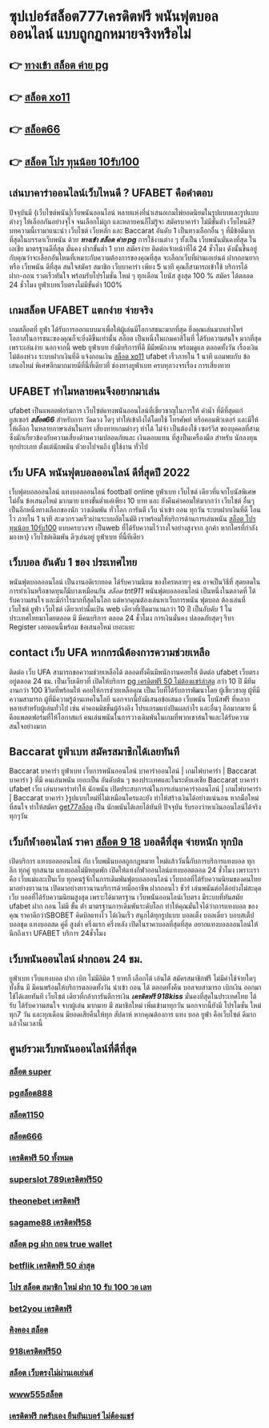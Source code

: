 # ซุปเปอร์สล็อต777เครดิตฟรี  พนันฟุตบอลออนไลน์ แบบถูกฏกหมายจริงหรือไม่ 

## 👉 [ทางเข้า สล็อต ค่าย pg](https://bio.link/tisawago)
## 👉 [สล็อต xo11](https://mabet.net/20-free-100/)
## 👉 [สล็อต66](https://mabet.net/)
## 👉 [สล็อต โปร ทุนน้อย 10รับ100](https://mabet.net/register/)

## เล่นบาคาร่าออนไลน์เว็บไหนดี ? UFABET คือคำตอบ

ปัจจุบันมี {เว็บไซต์พนัน|เว็บพนันออนไลน์ หลายแห่งที่นำเสนอเกมไพ่ยอดนิยมในรูปแบบและรูปแบบต่างๆ ให้เลือกกันอย่างจุใจ จนเลือกไม่ถูก และหลายคนก็ไม่รู้จะ  สมัครบาคาร่า ไม่มีขั้นต่ํา  เว็บไหนดี? บทความนี้เรามาแนะนำ เว็บไซต์ เว็บหลัก และ Baccarat อันดับ 1 เป็นทางเลือกอื่น ๆ ที่มีข้อดีมากที่สุดในบรรดาเว็บพนัน ด้วย ***ทางเข้า สล็อต ค่าย pg***  การใช้งานต่าง ๆ  ทั้งเป็น  เว็บพนันมั่นคงที่สุด  ในเอเชีย มาตรฐานดีที่สุด มั่นคง ฝากขั้นต่ำ 1 บาท   สมัครง่าย ติดต่อเจ้าหน้าที่ได้ 24 ชั่วโมง  ดังนั้นขึ้นอยู่กับคุณว่าจะเลือกอันไหนที่เหมาะกับความต้องการของคุณที่สุด จะเลือกเว็บที่ผ่านเอเย่นต์ ฝากถอนยาก หรือ เว็บพนัน ดีที่สุด สนใจสมัคร สมาชิก เว็บบาคาร่า  เพียง 5 นาที คุณก็สามารถเข้าใช้ บริการได้ ฝาก-ถอน รวดเร็วทันใจ พร้อมรับโปรโมชั่น ใหม่ ๆ ทุกเดือน โบนัส สูงสุด 100 % สมัคร ได้ตลอด 24 ชั่วโมง   ยูฟ่าเบทเว็บตรงไม่มีขั้นต่ำ 100% 

##  เกมสล็อต UFABET แตกง่าย จ่ายจริง

 เกมสล็อตที่  ยูฟ่า  ได้รับการออกแบบมาเพื่อให้ผู้เล่นมีโอกาสชนะมากที่สุด ยิ่งคุณเล่นมากเท่าไหร่ โอกาสในการชนะของคุณก็จะยิ่งดีขึ้นเท่านั้น สล็อต เป็นหนึ่งในเกมคาสิโนที่  ได้รับความสนใจ มากที่สุดเพราะเล่นง่าย  นอกจากนี้ web ยูฟ่าเบท  ยังมีบริการที่ดี มีมีพนักงาน พร้อมดูแล ตลอดทั้งวัน   เรื่องเงินไม่ต้องห่วง ระบบฝากเงินที่ดี    แจ้งถอนเงิน [สล็อต xo11](https://mabet.net/) ufabet  เร็วภายใน 1 นาที แถมพบกับ ข้อเสนอใหม่ พิเศษอีกมากมายมีที่นี้ที่เดียวที่ ช่องทางยูฟ่าเบท   ครบทุกวงจรเรื่อง การเสี่ยงทาย


## UFABET ทำไมหลายคนจึงอยากมาเล่น
ufabet  เป็นแพลตฟอร์มการ เว็บไซต์แทงพนันออนไลน์ที่เชี่ยวชาญในการให้ ค่าน้ำ ที่ดีที่สุดแก่ ยูสเซอร์ ***สล็อต66*** สำหรับการ วัดดวง ใดๆ   ทำให้เข้าถึงได้โดยใช้ โทรศัพท์ หรือคอมพิวเตอร์ และมีให้  ให้เลือก ในหลายภาษาเล่นในการ  เสี่ยงทายเกมต่างๆ  ทำได้ ไม่จำ เป็นต้องใช้ เซอร์วิส ของบุคคลที่สาม ซึ่งมักเกี่ยวข้องกับความเสี่ยงด้านความปลอดภัยและ  เงินตอบแทน ที่สูงป็นเครื่องมือ สำหรับ  นักลงทุน ทุกประเภท ตั้งแต่นักพนัน ตัวยงไปจนถึง ผู้ใช้งาน ทั่วไป


## เว็บ UFA พนันฟุตบอลออนไลน์    ดีที่สุดปี 2022

เว็บฟุตบอลออนไลน์ แทงบอลออนไลน์ football online  ยูฟ่าเบท    เว็บไซต์ เดียวที่แจกโบนัสพิเศษไม่อั้น ข้อเสนอใหม่ มากมาย  แทงขั้นต่ำแค่เพียง 10 บาท และ ยังคืนค่าคอมให้มากกว่า เว็บไซต์ อื่นๆ เป็นอีกหนึ่งทางเลือกของนัก วางเดิมพัน ทั่วโลก การันตี เว็บ  นำเข้า  ถอน   ทุกวัน  ระบบฝากเงินที่ดี โอนไว ภายใน 1 นาที สะดวกรวดเร็วผ่านระบบอัตโนมัติ เราพร้อมให้บริการด้านการเล่นพนัน [สล็อต โปร ทุนน้อย 10รับ100](https://mabet.net/20-free-100/) แบบครบวงจร เป็นweb ที่ได้รับความไว้วางใจอย่างสูงจาก  ลูกค้า หากใครที่กำลังมองหา} เว็บไซต์เดิมพัน ดีๆเล่นอยู่ ยูฟ่าเบท  ที่นี้ทีเดียว


## เว็บบอล อันดับ 1 ของ ประเทศไทย 

พนันฟุตบอลออนไลน์   เป็นงานอดิเรกยอด ได้รับความนิยม ของใครหลายๆ คน อาจเป็นวิธีที่ สุดยอดในการทำเงินหรือขาดทุนก็มีบางเหมือนกัน *สล็อต tnt911* พนันฟุตบอลออนไลน์   เป็นหนึ่งในตลาดที่ ได้รับความสนใจ และมีกำไรมากที่สุดในโลก แต่หากคุณต้องเล่นหาเว็บการพนัน ฟุตบอล ต้องเล่นที่เว็บไซต์  ยูฟ่า เว็บไซต์ เดียวเท่านั้นเป้น web เดียวที่เปิดมานานกว่า 10 ปี เป็นอับดับ 1 ในประเทศไทยมาโดยตลอด มี มีคนบริการ ตลอด 24 ชั่วโมง  การเงินมั่นคง ปลอดภัยสุดๆ รีบา Register เลยตอนนี้พร้อม ข้อเสนอใหม่ เยอะแยะ


##  contact   เว็บ UFA หากกรณีต้องการความช่วยเหลือ

ติดต่อ   เว็บ UFA สามารถขอความช่วยเหลือได้  ตลอดทั้งคืนมีพนักงานคอยให้ ติดต่อ ufabet เว็บตรง อยู่ตลอด 24 ชม. เป็นเว็บเดียวที่  เปิดให้บริการ [pg เครดิตฟรี 50 ไม่ต้องแชร์ล่าสุด](https://mabet.net/credit-free-50/) กว่า 10 ปี มีทีมงานกว่า 100 ชีวิตที่พร้อมให้ คอยให้การช่วยเหลือคุณ เป็นเว็บที่ได้รับการพัฒนาโดย ผู้เชี่ยวชาญ ผู้ที่มีความสามารถ ผู้ที่มีความรู้ด้านเทคโนโลยี นอกจากนี้ยังมีเสนอข้อเสนอ  เว็บพนัน โบนัสฟรี  ที่หลากหลายสำหรับผู้เล่นทั่วไป เช่น ค่าคอมมิชชั่นผู้อ้างอิง โปรแกรมแบ่งปันผลกำไร และอื่นๆ อีกมากมาย นี่คือแพลตฟอร์มที่ให้โอกาสแก่ คนเล่นพนันในการวางเดิมพันในเกมที่พวกเขาสนใจและได้รับความสนใจอย่างมาก


##  Baccarat   ยูฟ่าเบท  สมัครสมาชิกได้เลยทันที

 Baccarat บาคาร่า   ยูฟ่าเบท  เว็บการพนันออนไลน์ บาคาร่าออนไลน์ | เกมไพ่บาคาร่า | Baccarat บาคาร่า } ที่มี คนเล่นพนัน เยอะเป็น อันดับต้น ๆ ของประเทศและในระดับเอเชีย  Baccarat บาคาร่า ufabet   เว็บ เล่นบาคาร่าทำให้ นักพนัน เปิดประสบการณ์ในการเล่นบาคาร่าออนไลน์ | เกมไพ่บาคาร่า | Baccarat บาคาร่า }รูปแบบใหม่ที่ไม่เหมือนใครและยัง   ทำให้สร้างเงินได้อย่างแน่นอน หากมือใหม่ ที่สนใจ   ทำให้สมัคร  [get77สล็อต](https://mabet.net/credit-free-50/) เป็น นักพนันได้เลยได้ทันที  ปัจจุบัน  รับรองว่าหาเงินออนไลน์ได้จริงทุกๆวัน


##  เว็บกีฬาออนไลน์ ราคา [สล็อต 9 18](https://mabet.net/register/) บอลดีที่สุด จ่ายหนัก ทุกบิล

เปิดบริการ แทงบอลออนไลน์ กับ เว็บพนันบอลถูกกฎหมาย
ใหม่แล้ววันนี้กับการบริการแทงบอล ทุกลีก ทุกคู่ ทุกสนาม แทงบอลไม่มีหยุดพัก เปิดให้แทงกีฬาออนไลน์แทงบอลตลอด 24 ชั่วโมง เพราะเราคือ เว็บแม่และเป็นเว็บ  ทุกคนรู้จักในการเดิมพันฟุตบอลออนไลน์ เว็บบอลที่ได้รับความนิยมของคนไทยมาอย่างยาวนาน เปิดมาอย่างยาวนานบริการด้วยมืออาชีพ ฝากถอนไว ชัวร์ เล่นพนันต่อได้อย่างไม่สะดุด เว็บ บอลที่ได้รับความนิยมสูงสุด เพราะได้มาตรฐาน เว็บพนันออนไลน์เว็บตรง มีระบบที่ทันสมัย ufabet ฝาก ถอน ไม่มี ขั้น ต่ํา มาตรฐานการเดิมพันระดับโลก ทำให้คุณมั่นใจได้ว่าการแทงบอล ของคุณ ราคาดีกว่าSBOBET  คิดบิลแทงไว ได้เงินเร็ว  สนุกได้ทุกรูปแบบ บอลเต็ง บอลเดี่ยว บอบสเต็ป บอลชุด แทงบอลสด คู่คี่ สูงต่ำ ครึ่งแรก ครึ่งหลัง เปิดในราคาบอลที่สุดที่สุด อยากแทงบอลออนไลน์ให้นึกถึงเรา UFABET บริการ 24ชั่วโมง 


## เว็บพนันออนไลน์   ฝากถอน 24 ชม.

ยูฟ่าเบท เว็บแทงบอล ฝาก   เบิก  ไม่มีลิมิต  1 บาทก็ เลือกได้ เล่นได้ สมัครสมาชิกฟรี ไม่มีค่าใช้จ่ายใดๆทั้งสิ้น มี มีคนพร้อมให้บริการตลอดทั้งวัน  นำเข้า  ถอน ได้ ตลอดทั้งคืน บอลจบสามารถ  เบิกเงิน ออกมาใช้ได้เลยทันที เว็บไซต์ เดียวที่กล้าการันตีการเงิน ***เครดิตฟรี 918kiss*** มั่นคงที่สุดในประเทศไทย ได้รับ ได้รับความสนใจ จากผู้เล่น มากมาย  มี สมาชิกใหม่ เพิ่มเข้ามาทุกวัน นอกจากนี้ยังมี โปรโมชั่น ใหม่ทุก7 วัน  และทุกเดือน มียอดเสียคืนให้ทุก สัปดาห์   หากคุณต้องการ แทง บอล  ยูฟ่า คือเว็บไซต์  ดีมากแล้วในเวลานี้ 

## ศูนย์รวมเว็บพนันออนไลน์ที่ดีที่สุด

### [สล็อต super](https://atom.io/themes/สมัครฟรีเครดิต%20เครดิตฟรี%20100%20ทํา%20ยอด%20500%20ถอนได้%20300%20008%20สล็อต%20PG%2020รับ100%20เว็บตรง100%)
### [pgสล็อต888](https://atom.io/themes/สมัครฟรีเครดิต%20สล็อต%20mgm99pg%20008%20สล็อต%20PG%2020รับ100%20เว็บตรง100%)
### [สล็อต1150](https://atom.io/themes/สมัครฟรีเครดิต%20เครดิตฟรี%20ไม่ต้องฝาก%20008%20สล็อต%20PG%2020รับ100%20เว็บตรง100%)
### [สล็อต666](https://atom.io/themes/สมัครฟรีเครดิต%20joker%20เครดิตฟรี%2050%20008%20สล็อต%20PG%2020รับ100%20เว็บตรง100%)
### [เครดิตฟรี 50 ทั้งหมด](https://atom.io/themes/สมัครฟรีเครดิต%20สล็อต%20xo%20เว็บตรง%20ฝากถอน%20ไม่มี%20ขั้นต่ำ%20008%20สล็อต%20PG%2020รับ100%20เว็บตรง100%)
### [superslot 789เครดิตฟรี50](https://atom.io/themes/สมัครฟรีเครดิต%20pxj00.com%20เครดิตฟรี%20008%20สล็อต%20PG%2020รับ100%20เว็บตรง100%)
### [theonebet เครดิตฟรี](https://atom.io/themes/สมัครฟรีเครดิต%20ทดลอง%20เล่น%20สล็อต%20cq9%20008%20สล็อต%20PG%2020รับ100%20เว็บตรง100%)
### [sagame88 เครดิตฟรี58](https://atom.io/themes/สมัครฟรีเครดิต%20123goal%20เครดิตฟรี%20008%20สล็อต%20PG%2020รับ100%20เว็บตรง100%)
### [สล็อต pg ฝาก ถอน true wallet](https://atom.io/themes/สมัครฟรีเครดิต%20สล็อต666คาสิโนออนไลน์%20008%20สล็อต%20PG%2020รับ100%20เว็บตรง100%)
### [betflik เครดิตฟรี 50 ล่าสุด](https://atom.io/themes/สมัครฟรีเครดิต%20เครดิตฟรี%20pg%20008%20สล็อต%20PG%2020รับ100%20เว็บตรง100%)
### [โปร สล็อต สมาชิก ใหม่ ฝาก 10 รับ 100 วอ เลท](https://atom.io/themes/สมัครฟรีเครดิต%20ราชา99%20สล็อต%20008%20สล็อต%20PG%2020รับ100%20เว็บตรง100%)
### [bet2you เครดิตฟรี](https://atom.io/themes/สมัครฟรีเครดิต%20b2yz%20เครดิตฟรี%20008%20สล็อต%20PG%2020รับ100%20เว็บตรง100%)
### [คิงคอง สล็อต](https://atom.io/themes/สมัครฟรีเครดิต%20blmสล็อต%20008%20สล็อต%20PG%2020รับ100%20เว็บตรง100%)
### [918เครดิตฟรี50](https://atom.io/themes/สมัครฟรีเครดิต%20ae%20gaming%20เครดิตฟรี38%20008%20สล็อต%20PG%2020รับ100%20เว็บตรง100%)
### [สล็อต เว็บตรงไม่ผ่านเอเย่นต์](https://atom.io/themes/สมัครฟรีเครดิต%20สล็อต1150%20008%20สล็อต%20PG%2020รับ100%20เว็บตรง100%)
### [www555สล็อต](https://atom.io/themes/สมัครฟรีเครดิต%20สล็อต%20008%20สล็อต%20PG%2020รับ100%20เว็บตรง100%)
### [เครดิตฟรี กดรับเอง ยืนยันเบอร์ ไม่ต้องแชร์](https://atom.io/themes/สมัครฟรีเครดิต%20สล็อต%20666%20008%20สล็อต%20PG%2020รับ100%20เว็บตรง100%)